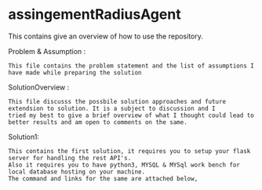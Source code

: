 # assingementRadiusAgent
  This contains give an overview of how to use the repository.

Problem & Assumption :
   
    This file contains the problem statement and the list of assumptions I have made while preparing the solution
    
SolutionOverview : 
    
    This file discusss the possbile solution approaches and future extendsion to solution. It is a subject to discussion and I
    tried my best to give a brief overview of what I thought could lead to better results and am open to comments on the same.
    
Solution1:

    This contains the first solution, it requires you to setup your flask server for handling the rest API's.
    Also it requires you to have python3, MYSQL & MYSql work bench for local database hosting on your machine.   
    The command and links for the same are attached below,
    
    
    
    
